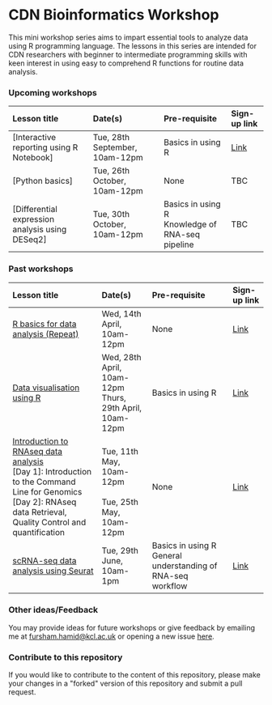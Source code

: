 # CDN Bioinformatics Workshop

This mini workshop series aims to impart essential tools to analyze data
using R programming language. The lessons in this series are intended for CDN
researchers with beginner to intermediate programming skills with keen interest
in using easy to comprehend R functions for routine data analysis. 

### Upcoming workshops

|Lesson title|Date(s)|Pre-requisite|Sign-up link|
|:----------|:---------|:-----|:----|
|[Interactive reporting using R Notebook]|Tue, 28th September, 10am-12pm|Basics in using R|[Link]()|
|[Python basics]|Tue, 26th October, 10am-12pm|None|TBC|
|[Differential expression analysis using DESeq2]|Tue, 30th October, 10am-12pm |Basics in using R <br> Knowledge of RNA-seq pipeline|TBC|

### Past workshops

|Lesson title|Date(s)|Pre-requisite|Sign-up link|
|:----------|:---------|:-----|:----|
|[R basics for data analysis (Repeat)](https://fursham-h.github.io/R-datascience/articles/1_R_basics_for_data_analysis/Overview.html)|Wed, 14th April, 10am-12pm|None|[Link](https://forms.office.com/r/CN0ukPPvwX)|
|[Data visualisation using R](https://fursham-h.github.io/R-datascience/articles/2_Data_visualisation_using_R/Overview.html)|Wed, 28th April, 10am-12pm<br>Thurs, 29th April, 10am-12pm|Basics in using R|[Link](https://forms.office.com/r/acX9AbJ474)|
|[Introduction to RNAseq data analysis](https://fursham-h.github.io/R-datascience/articles/3_RNAseq_workflow/Overview.html) <br>[Day 1]: Introduction to the Command Line for Genomics <br>[Day 2]: RNAseq data Retrieval, Quality Control and quantification|<br>Tue, 11th May, 10am-12pm <br> <br>Tue, 25th May, 10am-12pm |None|[Link](https://forms.office.com/r/MyRDXB1gdE)|
|[scRNA-seq data analysis using Seurat](https://fursham-h.github.io/R-datascience/articles/4_scRNAseq_seurat/Overview.html) | Tue, 29th June, 10am-1pm |Basics in using R <br> General understanding of RNA-seq workflow|[Link](https://forms.office.com/r/nHmfu5ykHd)|


### Other ideas/Feedback
You may provide ideas for future workshops or give feedback by emailing me at
fursham.hamid@kcl.ac.uk or opening a new issue [here](https://github.com/fursham-h/R-datascience/issues).

### Contribute to this repository
If you would like to contribute to the content of this repository, please make 
your changes in a "forked" version of this repository and submit a pull request.
